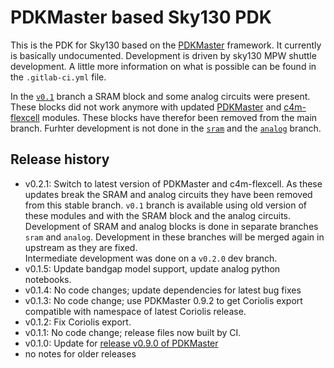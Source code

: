 # PDKMaster based Sky130 PDK

This is the PDK for Sky130 based on the [PDKMaster](https://gitlab.com/Chips4Makers/PDKMaster) framework. It currently is basically undocumented. Development is driven by sky130 MPW shuttle development.
A little more information on what is possible can be found in the `.gitlab-ci.yml` file.

In the [`v0.1`](https://gitlab.com/Chips4Makers/c4m-pdk-sky130/-/tree/v0.1) branch a SRAM block and some analog circuits were present. These blocks did not work anymore with updated [PDKMaster](https://gitlab.com/Chips4Makers/PDKMaster) and [c4m-flexcell](https://gitlab.com/Chips4Makers/c4m-flexcell) modules. These blocks have therefor been removed from the main branch. Furhter development is not done in the [`sram`](https://gitlab.com/Chips4Makers/c4m-pdk-sky130/-/tree/sram) and the [`analog`](https://gitlab.com/Chips4Makers/c4m-pdk-sky130/-/tree/analog) branch.

## Release history

* v0.2.1: Switch to latest version of PDKMaster and c4m-flexcell. As these updates break the SRAM and analog circuits they have been removed from this stable branch. `v0.1` branch is available using old version of these modules and with the SRAM block and the analog circuits.
Development of SRAM and analog blocks is done in separate branches `sram` and `analog`. Development in these branches will be merged again in upstream as they are fixed.  
Intermediate development was done on a `v0.2.0` dev branch.
* v0.1.5: Update bandgap model support, update analog python notebooks.
* v0.1.4: No code changes; update dependencies for latest bug fixes
* v0.1.3: No code change; use PDKMaster 0.9.2 to get Coriolis export compatible with namespace of
  latest Coriolis release.
* v0.1.2: Fix Coriolis export.
* v0.1.1: No code change; release files now built by CI.
* v0.1.0: Update for [release v0.9.0 of PDKMaster](https://gitlab.com/Chips4Makers/PDKMaster/-/blob/v0.9.0/ReleaseNotes/v0.9.0.md)
* no notes for older releases
